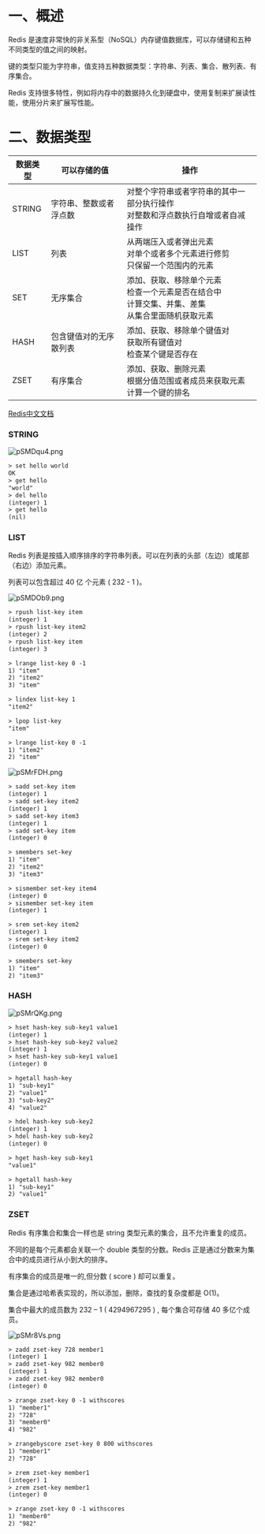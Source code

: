 
# 一、概述

Redis 是速度非常快的非关系型（NoSQL）内存键值数据库，可以存储键和五种不同类型的值之间的映射。

键的类型只能为字符串，值支持五种数据类型：字符串、列表、集合、散列表、有序集合。

Redis 支持很多特性，例如将内存中的数据持久化到硬盘中，使用复制来扩展读性能，使用分片来扩展写性能。

# 二、数据类型

数据类型|可以存储的值|操作
--|--|--
STRING |字符串、整数或者浮点数|对整个字符串或者字符串的其中一部分执行操作</br>对整数和浮点数执行自增或者自减操作
LIST|列表|从两端压入或者弹出元素</br>对单个或者多个元素进行修剪</br>只保留一个范围内的元素
SET|无序集合|添加、获取、移除单个元素</br>检查一个元素是否在结合中</br>计算交集、并集、差集</br>从集合里面随机获取元素
HASH|包含键值对的无序散列表|添加、获取、移除单个键值对</br>获取所有键值对</br>检查某个键是否存在
ZSET|有序集合|添加、获取、删除元素</br>根据分值范围或者成员来获取元素</br>计算一个键的排名

[Redis中文文档](https://www.redis.com.cn/redis-lists.html)

### STRING

![pSMDqu4.png](https://s1.ax1x.com/2023/01/14/pSMDqu4.png)

```html
> set hello world
OK
> get hello
"world"
> del hello
(integer) 1
> get hello
(nil)
```

### LIST

Redis 列表是按插入顺序排序的字符串列表。可以在列表的头部（左边）或尾部（右边）添加元素。

列表可以包含超过 40 亿 个元素 ( 232 - 1 )。

![pSMDOb9.png](https://s1.ax1x.com/2023/01/14/pSMDOb9.png)

```html
> rpush list-key item
(integer) 1
> rpush list-key item2
(integer) 2
> rpush list-key item
(integer) 3

> lrange list-key 0 -1
1) "item"
2) "item2"
3) "item"

> lindex list-key 1
"item2"

> lpop list-key
"item"

> lrange list-key 0 -1
1) "item2"
2) "item"
```

![pSMrFDH.png](https://s1.ax1x.com/2023/01/14/pSMrFDH.png)

```html
> sadd set-key item
(integer) 1
> sadd set-key item2
(integer) 1
> sadd set-key item3
(integer) 1
> sadd set-key item
(integer) 0

> smembers set-key
1) "item"
2) "item2"
3) "item3"

> sismember set-key item4
(integer) 0
> sismember set-key item
(integer) 1

> srem set-key item2
(integer) 1
> srem set-key item2
(integer) 0

> smembers set-key
1) "item"
2) "item3"
```

### HASH

![pSMrQKg.png](https://s1.ax1x.com/2023/01/14/pSMrQKg.png)

```html
> hset hash-key sub-key1 value1
(integer) 1
> hset hash-key sub-key2 value2
(integer) 1
> hset hash-key sub-key1 value1
(integer) 0

> hgetall hash-key
1) "sub-key1"
2) "value1"
3) "sub-key2"
4) "value2"

> hdel hash-key sub-key2
(integer) 1
> hdel hash-key sub-key2
(integer) 0

> hget hash-key sub-key1
"value1"

> hgetall hash-key
1) "sub-key1"
2) "value1"
```
### ZSET

Redis 有序集合和集合一样也是 string 类型元素的集合，且不允许重复的成员。

不同的是每个元素都会关联一个 double 类型的分数。Redis 正是通过分数来为集合中的成员进行从小到大的排序。

有序集合的成员是唯一的,但分数 ( score ) 却可以重复。

集合是通过哈希表实现的，所以添加，删除，查找的复杂度都是 O(1)。

集合中最大的成员数为 232 – 1 ( 4294967295 ) , 每个集合可存储 40 多亿个成员。

![pSMr8Vs.png](https://s1.ax1x.com/2023/01/14/pSMr8Vs.png)

```html
> zadd zset-key 728 member1
(integer) 1
> zadd zset-key 982 member0
(integer) 1
> zadd zset-key 982 member0
(integer) 0

> zrange zset-key 0 -1 withscores
1) "member1"
2) "728"
3) "member0"
4) "982"

> zrangebyscore zset-key 0 800 withscores
1) "member1"
2) "728"

> zrem zset-key member1
(integer) 1
> zrem zset-key member1
(integer) 0

> zrange zset-key 0 -1 withscores
1) "member0"
2) "982"
```

